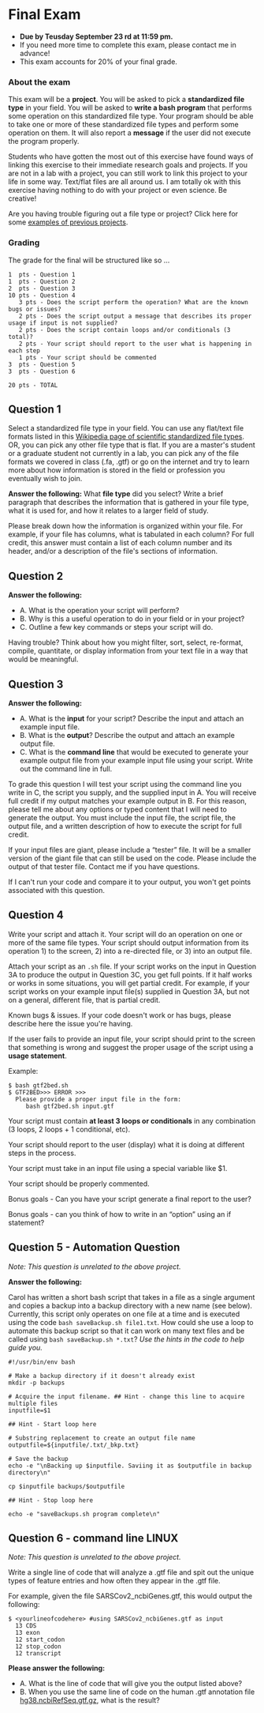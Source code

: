 # Final Exam

- **Due by Teusday September 23 rd at 11:59 pm.**
- If you need more time to complete this exam, please contact me in advance!
- This exam accounts for 20% of your final grade. 

### About the exam

This exam will be a **project**. You will be asked to pick a **standardized file type** in your field. You will be asked to **write a bash program** that performs some operation on this standardized file type. Your program should be able to take one or more of these standardized file types and perform some operation on them. It will also report a **message** if the user did not execute the program properly.

Students who have gotten the most out of this exercise have found ways of linking this exercise to their immediate research goals and projects. If you are not in a lab with a project, you can still work to link this project to your life in some way. Text/flat files are all around us. I am totally ok with this exercise having nothing to do with your project or even science. Be creative!

Are you having trouble figuring out a file type or project? Click here for some [examples of previous projects](Examples_of_previous_projects.md). 

### Grading 

The grade for the final will be structured like so …

```
1  pts - Question 1
1  pts - Question 2
2  pts - Question 3
10 pts - Question 4
   3 pts - Does the script perform the operation? What are the known bugs or issues?
   2 pts - Does the script output a message that describes its proper usage if input is not supplied?
   2 pts - Does the script contain loops and/or conditionals (3 total)?
   2 pts - Your script should report to the user what is happening in each step
   1 pts - Your script should be commented
3  pts - Question 5
3  pts - Question 6

20 pts - TOTAL
```

## Question 1

Select a standardized file type in your field. You can use any flat/text file formats listed in this [Wikipedia page of scientific standardized file types](https://en.wikipedia.org/wiki/List_of_file_formats). OR, you can pick any other file type that is flat. If you are a master's student or a graduate student not currently in a lab, you can pick any of the file formats we covered in class (.fa, .gtf) or go on the internet and try to learn more about how information is stored in the field or profession you eventually wish to join.

**Answer the following:** What **file type** did you select? Write a brief paragraph that describes the information that is gathered in your file type, what it is used for, and how it relates to a larger field of study.

Please break down how the information is organized within your file. For example, if your file has columns, what is tabulated in each column? For full credit, this answer must contain a list of each column number and its header, and/or a description of the file's sections of information.

## Question 2

**Answer the following:**
- A. What is the operation your script will perform?
- B. Why is this a useful operation to do in your field or in your project?
- C. Outline a few key commands or steps your script will do. 

Having trouble? Think about how you might filter, sort, select, re-format, compile, quantitate, or display information from your text file in a way that would be meaningful.

## Question 3

**Answer the following:**
- A. What is the **input** for your script? Describe the input and attach an example input file.
- B. What is the **output**? Describe the output and attach an example output file.
- C. What is the **command line** that would be executed to generate your example output file from your example input file using your script. Write out the command line in full.

To grade this question I will test your script using the command line you write in C, the script you supply, and the supplied input in A. You will receive full credit if my output matches your example output in B. For this reason, please tell me about any options or typed content that I will need to generate the output. You must include the input file, the script file, the output file, and a written description of how to execute the script for full credit.

If your input files are giant, please include a “tester” file. It will be a smaller version of the giant file that can still be used on the code. Please include the output of that tester file. Contact me if you have questions.

If I can't run your code and compare it to your output, you won't get points associated with this question.

## Question 4

Write your script and attach it. Your script will do an operation on one or more of the same file types. Your script should output information from its operation 1) to the screen, 2) into a re-directed file, or 3) into an output file.

Attach your script as an `.sh` file. If your script works on the input in Question 3A to produce the output in Question 3C, you get full points. If it half works or works in some situations, you will get partial credit. For example, if your script works on your example input file(s) supplied in Question 3A, but not on a general, different file, that is partial credit.

Known bugs & issues. If your code doesn't work or has bugs, please describe here the issue you're having.

If the user fails to provide an input file, your script should print to the screen that something is wrong and suggest the proper usage of the script using a **usage statement**.

Example:

```
$ bash gtf2bed.sh 
$ GTF2BED>>> ERROR >>>
  Please provide a proper input file in the form: 
     bash gtf2bed.sh input.gtf
```

Your script must contain **at least 3 loops or conditionals** in any combination (3 loops, 2 loops + 1 conditional, etc).

Your script should report to the user (display) what it is doing at different steps in the process.

Your script must take in an input file using a special variable like $1.

Your script should be properly commented.

Bonus goals - Can you have your script generate a final report to the user?

Bonus goals - can you think of how to write in an “option” using an if statement?

## Question 5 - Automation Question

*Note: This question is unrelated to the above project.*

**Answer the following:**

Carol has written a short bash script that takes in a file as a single argument and copies a backup into a backup directory with a new name (see below). Currently, this script only operates on one file at a time and is executed using the code `bash saveBackup.sh file1.txt`. How could she use a loop to automate this backup script so that it can work on many text files and be called using `bash saveBackup.sh *.txt`? *Use the hints in the code to help guide you.*

```
#!/usr/bin/env bash
 
# Make a backup directory if it doesn't already exist
mkdir -p backups
 
# Acquire the input filename. ## Hint - change this line to acquire multiple files
inputfile=$1
 
## Hint - Start loop here
 
# Substring replacement to create an output file name
outputfile=${inputfile/.txt/_bkp.txt}
 
# Save the backup 
echo -e "\nBacking up $inputfile. Saviing it as $outputfile in backup directory\n"
 
cp $inputfile backups/$outputfile
 
## Hint - Stop loop here
 
echo -e "saveBackups.sh program complete\n"
```

## Question 6 - command line LINUX

*Note: This question is unrelated to the above project.*

Write a single line of code that will analyze a .gtf file and spit out the unique types of feature entries and how often they appear in the .gtf file.

For example, given the file SARSCov2_ncbiGenes.gtf, this would output the following:

```
$ <yourlineofcodehere> #using SARSCov2_ncbiGenes.gtf as input
  13 CDS
  13 exon
  12 start_codon
  12 stop_codon
  12 transcript
```

**Please answer the following:**
- A. What is the line of code that will give you the output listed above?
- B. When you use the same line of code on the human .gtf annotation file [hg38.ncbiRefSeq.gtf.gz](https://hgdownload.soe.ucsc.edu/goldenPath/hg38/bigZips/genes/), what is the result?
